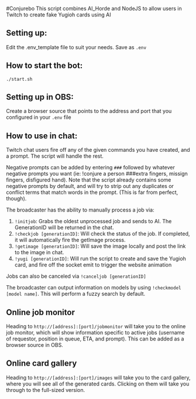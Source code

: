 #Conjurebo
This script combines AI_Horde and NodeJS to allow users in Twitch to create fake Yugioh cards using AI

## Setting up:
Edit the .env_template file to suit your needs.  Save as `.env`

## How to start the bot:
`./start.sh`

## Setting up in OBS:
Create a browser source that points to the address and port that you configured in your `.env` file

## How to use in chat:
Twitch chat users fire off any of the given commands you have created, and a prompt.  The script will handle the rest.

Negative prompts can be added by entering `###` followed by whatever negative prompts you want (ie: !conjure a person ###extra fingers, missign fingers, disfigured hand).  Note that the script already contains some negative prompts by default, and will try to strip out any duplicates or conflict terms that match words in the prompt. (This is far from perfect, though).

The broadcaster has the ability to manually process a job via:

1. `!initjob`: Grabs the oldest unprocessed job and sends to AI.  The GenerationID will be returned in the chat.   
2. `!checkjob [generationID]`: Will check the status of the job.  If completed, it will automatically fire the getImage process.  
3. `!getimage [generationID]`: Will save the image locally and post the link to the image in chat.  
4. `!yugi [generationID]`: Will run the script to create and save the Yugioh card, and fire off the socket emit to trigger the website animation

Jobs can also be canceled via  `!canceljob [generationID]`

The broadcaster can output information on models by using `!checkmodel [model name]`. This will perform a fuzzy search by default.

## Online job monitor
Heading to `http://[address]:[port]/jobmonitor` will take you to the online job monitor, which will show information specific to active jobs (username of requestor, position in queue, ETA, and prompt).  This can be added as a browser source in OBS.

## Online card gallery
Heading to `http://[address]:[port]/images` will take you to the card gallery, where you will see all of the generated cards.  Clicking on them will take you through to the full-sized version.
